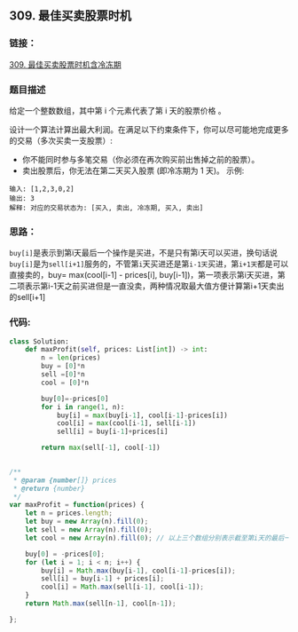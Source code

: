 ## 309. 最佳买卖股票时机

### 链接：
[309. 最佳买卖股票时机含冷冻期](https://leetcode-cn.com/problems/best-time-to-buy-and-sell-stock-with-cooldown/)
### 题目描述
给定一个整数数组，其中第 i 个元素代表了第 i 天的股票价格 。​

设计一个算法计算出最大利润。在满足以下约束条件下，你可以尽可能地完成更多的交易（多次买卖一支股票）:

- 你不能同时参与多笔交易（你必须在再次购买前出售掉之前的股票）。
- 卖出股票后，你无法在第二天买入股票 (即冷冻期为 1 天)。
示例:
```
输入: [1,2,3,0,2]
输出: 3 
解释: 对应的交易状态为: [买入, 卖出, 冷冻期, 买入, 卖出]
```
### 思路：

`buy[i]`是表示到第i天最后一个操作是买进，不是只有第i天可以买进，换句话说`buy[i]`是为`sell[i+1]`服务的，不管第`i`天买进还是第`i-1天`买进，第`i+1天`都是可以直接卖的，buy= max(cool[i-1] - prices[i], buy[i-1])，第一项表示第i天买进，第二项表示第i-1天之前买进但是一直没卖，两种情况取最大值方便计算第i+1天卖出的sell[i+1]

### 代码:
```python
class Solution:
    def maxProfit(self, prices: List[int]) -> int:
        n = len(prices)
        buy = [0]*n
        sell =[0]*n
        cool = [0]*n

        buy[0]=-prices[0]
        for i in range(1, n):
            buy[i] = max(buy[i-1], cool[i-1]-prices[i])
            cool[i] = max(cool[i-1], sell[i-1])
            sell[i] = buy[i-1]+prices[i]

        return max(sell[-1], cool[-1]) 
       
```

```JavaScript
/**
 * @param {number[]} prices
 * @return {number}
 */
var maxProfit = function(prices) {
    let n = prices.length;
    let buy = new Array(n).fill(0);
    let sell = new Array(n).fill(0);
    let cool = new Array(n).fill(0); // 以上三个数组分别表示截至第i天的最后一笔操作为 买 卖 冷冻的最大收益

    buy[0] = -prices[0];
    for (let i = 1; i < n; i++) {
        buy[i] = Math.max(buy[i-1], cool[i-1]-prices[i]);
        sell[i] = buy[i-1] + prices[i];
        cool[i] = Math.max(sell[i-1], cool[i-1]);
    }
    return Math.max(sell[n-1], cool[n-1]);

};
```

